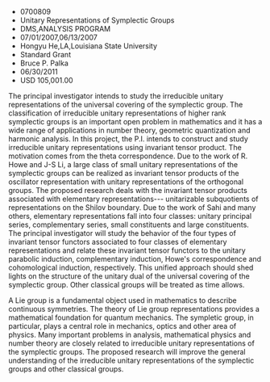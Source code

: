 
* 0700809
* Unitary Representations of Symplectic Groups
* DMS,ANALYSIS PROGRAM
* 07/01/2007,06/13/2007
* Hongyu He,LA,Louisiana State University
* Standard Grant
* Bruce P. Palka
* 06/30/2011
* USD 105,001.00

The principal investigator intends to study the irreducible unitary
representations of the universal covering of the symplectic group. The
classification of irreducible unitary representations of higher rank symplectic
groups is an important open problem in mathematics and it has a wide range of
applications in number theory, geometric quantization and harmonic analysis. In
this project, the P.I. intends to construct and study irreducible unitary
representations using invariant tensor product. The motivation comes from the
theta correspondence. Due to the work of R. Howe and J-S Li, a large class of
small unitary representations of the symplectic groups can be realized as
invariant tensor products of the oscillator representation with unitary
representations of the orthogonal groups. The proposed research deals with the
invariant tensor products associated with elementary representations---
unitarizable subquotients of representations on the Shilov boundary. Due to the
work of Sahi and many others, elementary representations fall into four classes:
unitary principal series, complementary series, small constituents and large
constituents. The principal investigator will study the behavior of the four
types of invariant tensor functors associated to four classes of elementary
representations and relate these invariant tensor functors to the unitary
parabolic induction, complementary induction, Howe's correspondence and
cohomological induction, respectively. This unified approach should shed lights
on the structure of the unitary dual of the universal covering of the symplectic
group. Other classical groups will be treated as time allows.

A Lie group is a fundamental object used in mathematics to describe continuous
symmetries. The theory of Lie group representations provides a mathematical
foundation for quantum mechanics. The sympletic group, in particular, plays a
central role in mechanics, optics and other area of physics. Many important
problems in analysis, mathematical physics and number theory are closely related
to irreducible unitary representations of the symplectic groups. The proposed
research will improve the general understanding of the irreducible unitary
representations of the symplectic groups and other classical groups.
